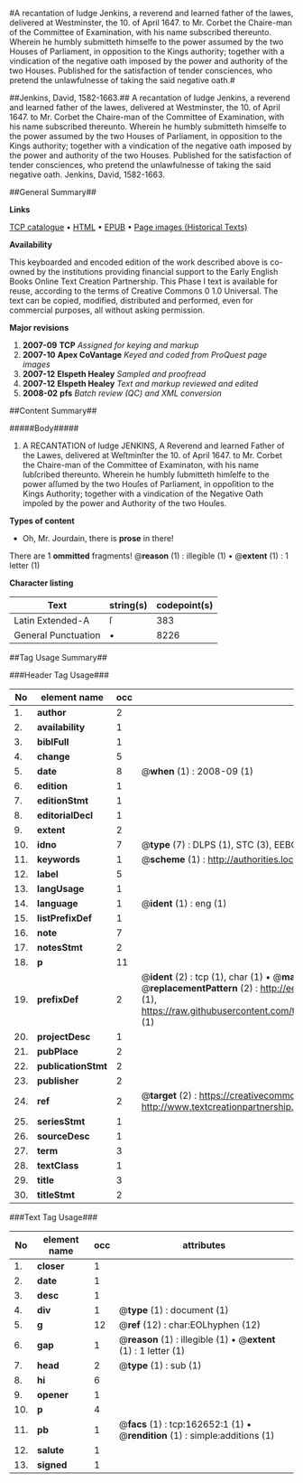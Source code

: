 #A recantation of Iudge Jenkins, a reverend and learned father of the lawes, delivered at Westminster, the 10. of April 1647. to Mr. Corbet the Chaire-man of the Committee of Examination, with his name subscribed thereunto. Wherein he humbly submitteth himselfe to the power assumed by the two Houses of Parliament, in opposition to the Kings authority; together with a vindication of the negative oath imposed by the power and authority of the two Houses. Published for the satisfaction of tender consciences, who pretend the unlawfulnesse of taking the said negative oath.#

##Jenkins, David, 1582-1663.##
A recantation of Iudge Jenkins, a reverend and learned father of the lawes, delivered at Westminster, the 10. of April 1647. to Mr. Corbet the Chaire-man of the Committee of Examination, with his name subscribed thereunto. Wherein he humbly submitteth himselfe to the power assumed by the two Houses of Parliament, in opposition to the Kings authority; together with a vindication of the negative oath imposed by the power and authority of the two Houses. Published for the satisfaction of tender consciences, who pretend the unlawfulnesse of taking the said negative oath.
Jenkins, David, 1582-1663.

##General Summary##

**Links**

[TCP catalogue](http://www.ota.ox.ac.uk/tcp/)  • 
[HTML](http://tei.it.ox.ac.uk/tcp/Texts-HTML/free/A87/A87535.html)  • 
[EPUB](http://tei.it.ox.ac.uk/tcp/Texts-EPUB/free/A87/A87535.epub) • 
[Page images (Historical Texts)](https://data.historicaltexts.jisc.ac.uk/view?pubId=eebo-99864816e&pageId=eebo-99864816e-162652-1)

**Availability**

This keyboarded and encoded edition of the
	       work described above is co-owned by the institutions
	       providing financial support to the Early English Books
	       Online Text Creation Partnership. This Phase I text is
	       available for reuse, according to the terms of Creative
	       Commons 0 1.0 Universal. The text can be copied,
	       modified, distributed and performed, even for
	       commercial purposes, all without asking permission.

**Major revisions**

1. __2007-09__ __TCP__ *Assigned for keying and markup*
1. __2007-10__ __Apex CoVantage__ *Keyed and coded from ProQuest page images*
1. __2007-12__ __Elspeth Healey__ *Sampled and proofread*
1. __2007-12__ __Elspeth Healey__ *Text and markup reviewed and edited*
1. __2008-02__ __pfs__ *Batch review (QC) and XML conversion*

##Content Summary##

#####Body#####

1. A RECANTATION of Iudge JENKINS, A Reverend and learned Father of the Lawes, delivered at Weſtminſter the 10. of April 1647. to Mr. Corbet the Chaire-man of the Committee of Examinaton, with his name ſubſcribed thereunto. Wherein he humbly ſubmitteth himſelfe to the power aſſumed by the two Houſes of Parliament, in oppoſition to the Kings Authority; together with a vindication of the Negative Oath impoſed by the power and Authority of the two Houſes.

**Types of content**

  * Oh, Mr. Jourdain, there is **prose** in there!

There are 1 **ommitted** fragments! 
 @__reason__ (1) : illegible (1)  •  @__extent__ (1) : 1 letter (1)

**Character listing**


|Text|string(s)|codepoint(s)|
|---|---|---|
|Latin Extended-A|ſ|383|
|General Punctuation|•|8226|

##Tag Usage Summary##

###Header Tag Usage###

|No|element name|occ|attributes|
|---|---|---|---|
|1.|__author__|2||
|2.|__availability__|1||
|3.|__biblFull__|1||
|4.|__change__|5||
|5.|__date__|8| @__when__ (1) : 2008-09 (1)|
|6.|__edition__|1||
|7.|__editionStmt__|1||
|8.|__editorialDecl__|1||
|9.|__extent__|2||
|10.|__idno__|7| @__type__ (7) : DLPS (1), STC (3), EEBO-CITATION (1), PROQUEST (1), VID (1)|
|11.|__keywords__|1| @__scheme__ (1) : http://authorities.loc.gov/ (1)|
|12.|__label__|5||
|13.|__langUsage__|1||
|14.|__language__|1| @__ident__ (1) : eng (1)|
|15.|__listPrefixDef__|1||
|16.|__note__|7||
|17.|__notesStmt__|2||
|18.|__p__|11||
|19.|__prefixDef__|2| @__ident__ (2) : tcp (1), char (1)  •  @__matchPattern__ (2) : ([0-9\-]+):([0-9IVX]+) (1), (.+) (1)  •  @__replacementPattern__ (2) : http://eebo.chadwyck.com/downloadtiff?vid=$1&page=$2 (1), https://raw.githubusercontent.com/textcreationpartnership/Texts/master/tcpchars.xml#$1 (1)|
|20.|__projectDesc__|1||
|21.|__pubPlace__|2||
|22.|__publicationStmt__|2||
|23.|__publisher__|2||
|24.|__ref__|2| @__target__ (2) : https://creativecommons.org/publicdomain/zero/1.0/ (1), http://www.textcreationpartnership.org/docs/. (1)|
|25.|__seriesStmt__|1||
|26.|__sourceDesc__|1||
|27.|__term__|3||
|28.|__textClass__|1||
|29.|__title__|3||
|30.|__titleStmt__|2||


###Text Tag Usage###

|No|element name|occ|attributes|
|---|---|---|---|
|1.|__closer__|1||
|2.|__date__|1||
|3.|__desc__|1||
|4.|__div__|1| @__type__ (1) : document (1)|
|5.|__g__|12| @__ref__ (12) : char:EOLhyphen (12)|
|6.|__gap__|1| @__reason__ (1) : illegible (1)  •  @__extent__ (1) : 1 letter (1)|
|7.|__head__|2| @__type__ (1) : sub (1)|
|8.|__hi__|6||
|9.|__opener__|1||
|10.|__p__|4||
|11.|__pb__|1| @__facs__ (1) : tcp:162652:1 (1)  •  @__rendition__ (1) : simple:additions (1)|
|12.|__salute__|1||
|13.|__signed__|1||
